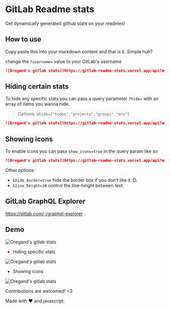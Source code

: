 # GitLab Readme stats

Get dynamically generated github stats on your readmes!

## How to use

Copy paste this into your markdown content and that is it. Simple huh?

change the `?username=` value to your GitLab's username

```md
![Oregand's gitlab stats](https://gitlab-readme-stats.vercel.app/api?username=oregand)
```

## Hiding certain stats

To hide any specific stats you can pass a query parameter `?hide=` with an array of items you wanna hide.

> Options: `&hide=["todos","projects","groups","mrs"]`

```md
![Oregand's gitlab stats](https://gitlab-readme-stats.vercel.app/api?username=oregand&hide=["groups","mrs"])
```

## Showing icons

To enable icons you can pass `show_icons=true` in the query param like so

```md
![Oregand's gitlab stats](https://gitlab-readme-stats.vercel.app/api?username=oregand&show_icons=true)
```

Other options:

- `&hide_border=true` hide the border box if you don't like it :D.
- `&line_height=30` control the line-height between text.

## GitLab GraphQL Explorer

https://gitlab.com/-/graphql-explorer

## Demo

![Oregand's gitlab stats](https://gitlab-readme-stats.vercel.app/api?username=oregand)

- Hiding specific stats

![Oregand's gitlab stats](https://gitlab-readme-stats.vercel.app/api?username=oregand&hide=["todos","mrs"])

- Showing icons

![Oregand's gitlab stats](https://gitlab-readme-stats.vercel.app/api?username=oregand&hide=["todos"]&show_icons=true)

Contributions are welcomed! <3

Made with :heart: and javascript.
